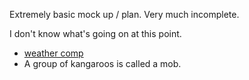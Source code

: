 Extremely basic mock up / plan. Very much incomplete.

I don't know what's going on at this point.

- [weather comp](https://gist.github.com/Weissnix4711/60330176884b8c07db2f18d7538d2d8e)
- A group of kangaroos is called a mob.
